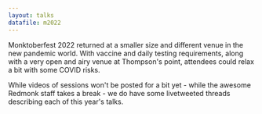 ```yaml
---
layout: talks
datafile: m2022
---
```


Monktoberfest 2022 returned at a smaller size and different venue in the new pandemic world.  With vaccine and daily testing requirements, along with a very open and airy venue at Thompson's point, attendees could relax a bit with some COVID risks.

While videos of sessions won't be posted for a bit yet - while the awesome Redmonk staff takes a break - we do have some livetweeted threads describing each of this year's talks.



